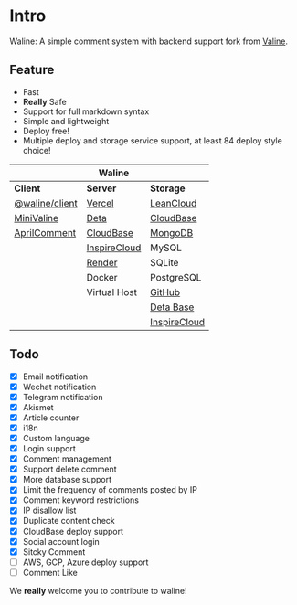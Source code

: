 # Intro

Waline: A simple comment system with backend support fork from [Valine](https://valine.js.org).

<!-- more -->

## Feature

- Fast
- **Really** Safe
- Support for full markdown syntax
- Simple and lightweight
- Deploy free!
- Multiple deploy and storage service support, at least 84 deploy style choice!

|                                                          | Waline                                   |                                                                               |
| -------------------------------------------------------- | ---------------------------------------- | ----------------------------------------------------------------------------- |
| **Client**                                               | **Server**                               | **Storage**                                                                   |
| [@waline/client](https://waline.js.org)                  | [Vercel](https://vercel.com)             | [LeanCloud](https://leancloud.app)                                            |
| [MiniValine](https://minivaline.js.org/)                 | [Deta](https://deta.sh)                  | [CloudBase](https://clodbase.net)                                             |
| [AprilComment](https://github.com/asforest/AprilComment) | [CloudBase](https://cloudbase.net/)      | [MongoDB](https://mongodb.com)                                                |
|                                                          | [InspireCloud](https://inspirecloud.com) | MySQL                                                                         |
|                                                          | [Render](https://render.com)             | SQLite                                                                        |
|                                                          | Docker                                   | PostgreSQL                                                                    |
|                                                          | Virtual Host                             | [GitHub](https://github.com)                                                  |
|                                                          |                                          | [Deta Base](https://docs.deta.sh/docs/base/about)                             |
|                                                          |                                          | [InspireCloud](https://inspirecloud.com/docs/nodejs/database/quickstart.html) |

## Todo

- [x] Email notification
- [x] Wechat notification
- [x] Telegram notification
- [x] Akismet
- [x] Article counter
- [x] i18n
- [x] Custom language
- [x] Login support
- [x] Comment management
- [x] Support delete comment
- [x] More database support
- [x] Limit the frequency of comments posted by IP
- [x] Comment keyword restrictions
- [x] IP disallow list
- [x] Duplicate content check
- [x] CloudBase deploy support
- [x] Social account login
- [x] Sitcky Comment
- [ ] AWS, GCP, Azure deploy support
- [ ] Comment Like

We **really** welcome you to contribute to waline!
